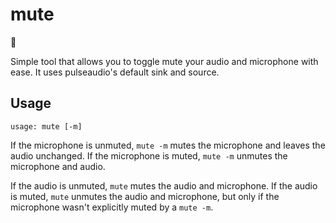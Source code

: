 mute
====

🤫

Simple tool that allows you to toggle mute your audio and microphone with ease. It uses pulseaudio's default sink and source.

## Usage

```
usage: mute [-m]
```

If the microphone is unmuted, `mute -m` mutes the microphone and leaves the audio unchanged. If the microphone is muted, `mute -m` unmutes the microphone and audio.

If the audio is unmuted, `mute` mutes the audio and microphone. If the audio is muted, `mute` unmutes the audio and microphone, but only if the microphone wasn't explicitly muted by a `mute -m`.
